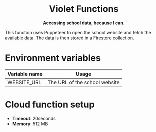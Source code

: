 <!--suppress HtmlDeprecatedAttribute -->
<div align="center">

# Violet Functions

**Accessing school data, because I can.**

</div>

This function uses Puppeteer to open the school website and fetch the available data.
The data is then stored in a Firestore collection.

# Environment variables

| Variable name | Usage                         |
| ------------- | ----------------------------- |
| WEBSITE_URL   | The URL of the school website |

# Cloud function setup
- **Timeout**: 20seconds
- **Memory**: 512 MB
